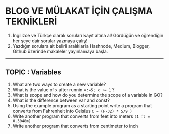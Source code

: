 # BLOG VE MÜLAKAT İÇİN ÇALIŞMA TEKNİKLERİ 

1. İngilizce ve Türkçe olarak soruları kayıt altına al! Gördüğün ve öğrendiğin her şeye dair sorular yazmaya çalış!
2. Yazdığın sorulara ait belirli aralıklarla Hashnode, Medium, Blogger, Github üzerinde makaleler yayınlamaya başla. 

--------------------


## TOPIC : Variables 

1. What are two ways to create a new variable? 
2. What is the value of `x` after runnin `x:=5; x += 1` ?
3. What is scope and how do you determine the scope of a variable in GO?
4. What is the difference between var and const?
5. Using the example program as a starting point write a program that converts from Fahrenheit into Celsius `C = (F-32) * 5/9 )`
6. Write another program that converts from feet into meters `(1 ft = 0.3048m)`
7. Write another program that converts from centimeter to inch